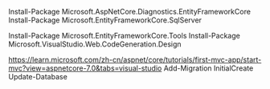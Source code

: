 Install-Package Microsoft.AspNetCore.Diagnostics.EntityFrameworkCore
Install-Package Microsoft.EntityFrameworkCore.SqlServer


Install-Package Microsoft.EntityFrameworkCore.Tools
Install-Package Microsoft.VisualStudio.Web.CodeGeneration.Design


https://learn.microsoft.com/zh-cn/aspnet/core/tutorials/first-mvc-app/start-mvc?view=aspnetcore-7.0&tabs=visual-studio
Add-Migration InitialCreate
Update-Database



